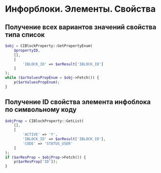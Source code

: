 # Инфорблоки. Элементы. Свойства

##	Получение всех вариантов значений свойства типа список
```php
$obj = CIBlockProperty::GetPropertyEnum(
	$propertyID,
	[],
	[
		'IBLOCK_ID' => $arResult['IBLOCK_ID']
	]
);
while ($arValuesPropEnum = $obj->Fetch()) {
	p($arValuesPropEnum);
}
```

##	Получение ID свойства элемента инфоблока по символьному коду
```php
$objProp = CIBlockProperty::GetList(
	[],
	[
		'ACTIVE' => 'Y',
		'IBLOCK_ID' => $arResult['IBLOCK_ID'],
		'CODE' => 'STATUS_USER'
	]
);
if ($arResProp = $objProp->Fetch()) {
	p($arResProp['ID']);
}
```

